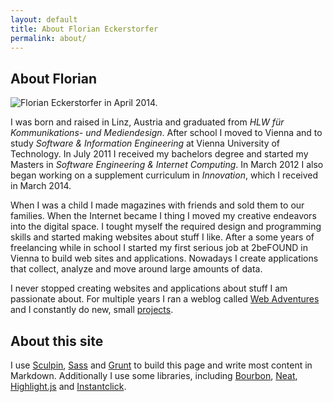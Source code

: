 ```yaml
---
layout: default
title: About Florian Eckerstorfer
permalink: about/
---
```


## About Florian

<picture class="about-florian">
    <!--[if IE 9]><video style="display: none;"><![endif]-->
    <source srcset="/img/florian/201404-park-638.jpg, /img/florian/201404-park-638@2x.jpg 2x" media="(min-width: 450px)">
    <source srcset="/img/florian/201404-park-450.jpg, /img/florian/201404-park-450@2x.jpg 2x" media="(min-width: 320px)">
    <source srcset="/img/florian/201404-park-320.jpg, /img/florian/201404-park-320@2x.jpg 2x">
    <!--[if IE 9]></video><![endif]-->
    <img srcset="/img/florian/201404-park-320.jpg, /img/florian/201404-park-320@2x.jpg 2x" alt="Florian Eckerstorfer in April 2014.">
</picture>

I was born and raised in Linz, Austria and graduated from *HLW für Kommunikations- und Mediendesign*. After school I moved to Vienna and to study *Software & Information Engineering* at Vienna University of Technology. In July 2011 I received my bachelors degree and started my Masters in *Software Engineering & Internet Computing*. In March 2012 I also began working on a supplement curriculum in *Innovation*, which I received in March 2014.

When I was a child I made magazines with friends and sold them to our families. When the Internet became I thing I moved my creative endeavors into the digital space. I tought myself the required design and programming skills and started making websites about stuff I like. After a some years of freelancing while in school I started my first serious job at 2beFOUND in Vienna to build web sites and applications. Nowadays I create applications that collect, analyze and move around large amounts of data.

I never stopped creating websites and applications about stuff I am passionate about. For multiple years I ran a weblog called [Web Adventures](http://webadventures.at) and I constantly do new, small [projects](/projects/).

## About this site

I use [Sculpin](https://sculpin.io), [Sass](http://sass-lang.com) and [Grunt](http://gruntjs.com) to build this page and write most content in Markdown. Additionally I use some libraries, including [Bourbon](http://bourbon.io), [Neat](http://neat.bourbon.io), [Highlight.js](http://highlightjs.org) and [Instantclick](http://highlightjs.org).
